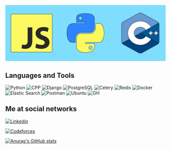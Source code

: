 [![Header](https://github.com/timurchikk/timurchikk/blob/main/assets/cpp.jpg)](https://github.com/timurchikk)


## Languages and Tools
![Python](https://img.shields.io/badge/-Python-090909?style=for-the-badge&logo=python&logoColor=red)
![CPP](https://img.shields.io/badge/-C++-090909?style=for-the-badge&logo=cplusplus&logoColor=lightblue)
![Django](https://img.shields.io/badge/-Django-090909?style=for-the-badge&logo=django)
![PostgreSQL](https://img.shields.io/badge/-PostgreSQL-090909?style=for-the-badge&logo=postgresql)
![Celery](https://img.shields.io/badge/-Celery-090909?style=for-the-badge&logo=celery&logoColor=green)
![Redis](https://img.shields.io/badge/-Redis-090909?style=for-the-badge&logo=redis)
![Docker](https://img.shields.io/badge/-Docker-090909?style=for-the-badge&logo=docker)
![Elastic Search](https://img.shields.io/badge/-elasticsearch-090909?style=for-the-badge&logo=elasticsearch&logoColor=green)
![Postman](https://img.shields.io/badge/-Postman-090909?style=for-the-badge&logo=postman)
![Ubuntu](https://img.shields.io/badge/-ubuntu-090909?style=for-the-badge&logo=ubuntu&logoColor=ffff00)
![GH](https://img.shields.io/badge/-Git-090909?style=for-the-badge&logo=git)


## Me at social networks

<!-- [![insta](https://img.shields.io/badge/-Instagram-090909?style=for-the-badge&logo=instagram&logoColor=red)](https://www.instagram.com/timurccik/)
[![TikTok](https://img.shields.io/badge/-TikTok-090909?style=for-the-badge&logo=tiktok&logoColor=darkgreen)](https://www.tiktok.com/@timurccik)
[![facebook](https://img.shields.io/badge/-facebook-090909?style=for-the-badge&logo=facebook&logoColor=darkblue)](https://www.facebook.com/timur.chekirov.5/)
[![Tg](https://img.shields.io/badge/-Telegram-090909?style=for-the-badge&logo=Telegram)](https://t.me/timurchlk) -->
[![Linkedin](https://img.shields.io/badge/-Linkedin-090909?style=for-the-badge&logo=linkedin&logoColor=0000FF)](https://www.linkedin.com/in/timur-chekirov-255277214)

[![Codeforces](https://img.shields.io/badge/-CodeForces-090909?style=for-the-badge&logo=codeforces)](https://codeforces.com/profile/TimurCvk)

[![Anurag's GitHub stats](https://github-readme-stats.vercel.app/api?username=timurchikk&show_icons=True&theme=highcontrast)](https://github.com/timurchikk/github-readme-stats)
